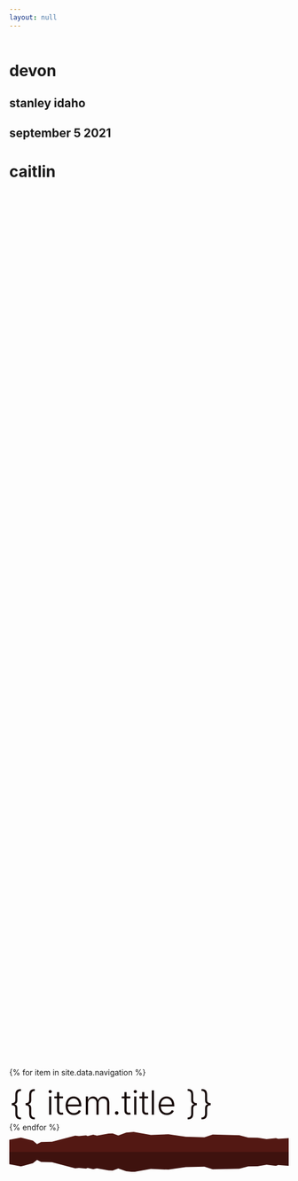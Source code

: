 ```yaml
---
layout: null
---
```

<head>

<link rel="stylesheet" href="/assets/css/styles.css">
<link rel="preconnect" href="https://fonts.gstatic.com">
<link href="https://fonts.googleapis.com/css2?family=Lato:wght@300;400;900&display=swap" rel="stylesheet">
<link rel="apple-touch-icon" sizes="180x180" href="/assets/img/apple-touch-icon.png">
<link rel="icon" type="image/png" sizes="32x32" href="/assets/img/favicon-32x32.png">
<link rel="icon" type="image/png" sizes="16x16" href="/assets/img/favicon-16x16.png">
<link rel="manifest" href="/assets/img/site.webmanifest">
<link rel="mask-icon" href="/assets/img/safari-pinned-tab.svg" color="#5bbad5">
<meta name="viewport" content="width=device-width, initial-scale=1.0">
<style>

html,body {
    margin: 0;
    padding: 0;
    overflow: hidden;
}

#landing-page-wrapper {
  max-width: 600px;
  margin: auto;
	margin-top: 60px;
}

#title h1 {
  margin: 10px 0 10px 0;
  color: #FAECEA;
  font-weight: 900;
  font-size: 5vh;
}

#title h2 {
  margin: 0 0 0 0;
  color: #150605;
  font-weight: 400;
	font-size: 1.5vh;
}
#title {
  margin: 0 auto;
}
#landing-page-nav {
  margin-top: 40vh;
}
#landing-page-nav div {
	margin-top: 10px;
}
#landing-page-nav a {
	text-decoration: none;
	font-weight: 300;
	font-size: 1.5vh;
	color: #150605;
}
#landing-page-nav a:hover {
  font-weight: 400;
}

#landscape {
  position: absolute;
  bottom: 0;
  width: 100%;
}

#landscape svg {
  height: 10vh;
  width: 100%
}

#lower-landscape {
  background-color: #4F1712;
  height: 12vh;
  margin: 0.5vh 0 0 0;
}

@media screen and (max-width: 680px) {
	#landing-page-wrapper {
		margin-left: 40px;
	}
}
@media screen and (max-height: 1024px) {
  #landing-page-nav {
    margin-top: 320px;
  }
	#title h1 {
		font-size: 48px;
	}

	#title h2 {
		font-size: 18px;
	}
	#landing-page-nav a {
		font-size: 18px;
	}
}
@media screen and (max-height: 900px) {
  #landing-page-nav {
    margin-top: 260px;
  }
@media screen and (max-height: 812px) {
  #landing-page-nav {
    margin-top: 240px;
  }
@media screen and (max-height: 768px) {
  #landing-page-nav {
    margin-top: 180px;
  }
}
@media screen and (max-height: 680px) {
  #landing-page-nav {
    margin-top: 120px;
  }
}
@media screen and (max-height: 640px) {
  #landing-page-nav {
    margin-top: 60px;
  }
}

@media screen and (max-height: 560px) {
	#landing-page-wrapper {
		margin-top: 20px;
	}
  #landing-page-nav {
    margin-top: 20px;
  }
	#title h1 {
		font-size: 36px;
	}

	#title h2 {
		font-size: 14px;
	}
	#landing-page-nav a {
		font-size: 14px;
	}
	#landscape svg {
		height: 50px;
	}
  #landing-page-nav div {
    margin-top: 1px;
  }

	#lower-landscape {
		height: 60px;
		margin: 4px 0 0 0;
	}
}
@media screen and (max-height: 400px) {
  #landing-page-nav {
    margin-left: 200px;
    float: left;
  }
  #title {
    float: left;
  }
}
</style>

<html>
    <header>
        <title>devon and caitlin</title>
    </header>
    <body>
      <div id="landing-page-wrapper">
        <div id="title">
            <h1> devon </h1>
            <h2> stanley idaho </h2>
            <h2> september 5 2021 </h2>
            <h1> caitlin </h1>
        </div>
        <div id="landing-page-nav">
        {% for item in site.data.navigation %}
          <div><a href="{{ item.url }}">{{ item.title }}</a></div>
        {% endfor %}
        </div>
      </div>
      <div id="landscape">
          <svg viewBox="0 0 1440 104" fill="none" preserveAspectRatio="none" xmlns="http://www.w3.org/2000/svg">
              <path d="M1440 104H0V40.5294L59.8391 29.0588L121.609 45.1176L142.842 62.7059L164.075 52L220.054 50.4706L339.732 19.1176L359.035 21.4118L395.71 17.5882L403.432 21.4118L432.386 14.5294L451.689 19.1176L511.528 8.41177L532.761 7.64706L561.716 18.3529L602.252 3.82353L640.858 0L729.651 16.0588L820.375 12.2353L909.169 25.2353L1005.68 27.5294L1048.15 13.7647L1185.2 16.8235L1231.53 29.0588L1279.79 29.8235L1326.11 37.4706L1374.37 32.1176L1385.95 35.9412L1440 32.1176V104Z" fill="#531813"/>
          </svg>
          <div id="lower-landscape">
              <svg viewBox="0 0 1440 104" fill="none" preserveAspectRatio="none" xmlns="http://www.w3.org/2000/svg">
                <path d="M1440 0H0V63.4706L59.8391 74.9412L121.609 58.8824L142.842 41.2941L164.075 52L220.054 53.5294L339.732 84.8824L359.035 82.5882L395.71 86.4118L403.432 82.5882L432.386 89.4706L451.689 84.8824L511.528 95.5882L532.761 96.3529L561.716 85.6471L602.252 100.176L640.858 104L729.651 87.9412L820.375 91.7647L909.169 78.7647L1005.68 76.4706L1048.15 90.2353L1185.2 87.1765L1231.53 74.9412L1279.79 74.1765L1326.11 66.5294L1374.37 71.8824L1385.95 68.0588L1440 71.8824V0Z" fill="#3E120E"/>
              </svg>
          </div>
        </div>
    </body>
</html>
